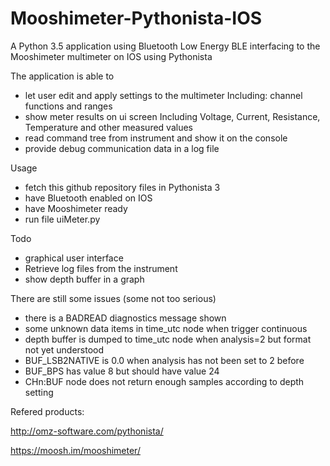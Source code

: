 # Mooshimeter-Pythonista-IOS
A Python 3.5 application using Bluetooth Low Energy BLE interfacing to the Mooshimeter multimeter on IOS using Pythonista

The application is able to 
 - let user edit and apply settings to the multimeter
   Including: channel functions and ranges
 - show meter results on ui screen
   Including Voltage, Current, Resistance, Temperature and other measured values
 - read command tree from instrument and show it on the console
 - provide debug communication data in a log file

Usage
 - fetch this github repository files in Pythonista 3
 - have Bluetooth enabled on IOS
 - have Mooshimeter ready 
 - run file uiMeter.py

Todo
 - graphical user interface 
 - Retrieve log files from the instrument
 - show depth buffer in a graph

There are still some issues (some not too serious)
 - there is a BADREAD diagnostics message shown
 - some unknown data items in time_utc node when trigger continuous
 - depth buffer is dumped to time_utc node when analysis=2 but format not yet understood
 - BUF_LSB2NATIVE is 0.0 when analysis has not been set to 2 before
 - BUF_BPS has value 8 but should have value 24
 - CHn:BUF node does not return enough samples according to depth setting

Refered products:

http://omz-software.com/pythonista/

https://moosh.im/mooshimeter/
